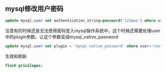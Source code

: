 ## mysql修改用户密码

```sql
update mysql.user set authentication_string=password('123qwe') where user='root' and Host = 'localhost'
```

注意有的时候还是无法使用密码登入mysql操作系统中，这个时候还需要处理user中的plugin参数，让这个参数变成mysql_native_password

```sql
update mysql.user set plugin = 'mysql_native_password' where user='root'
```

生效和刷新

```sql
flush privileges;
```